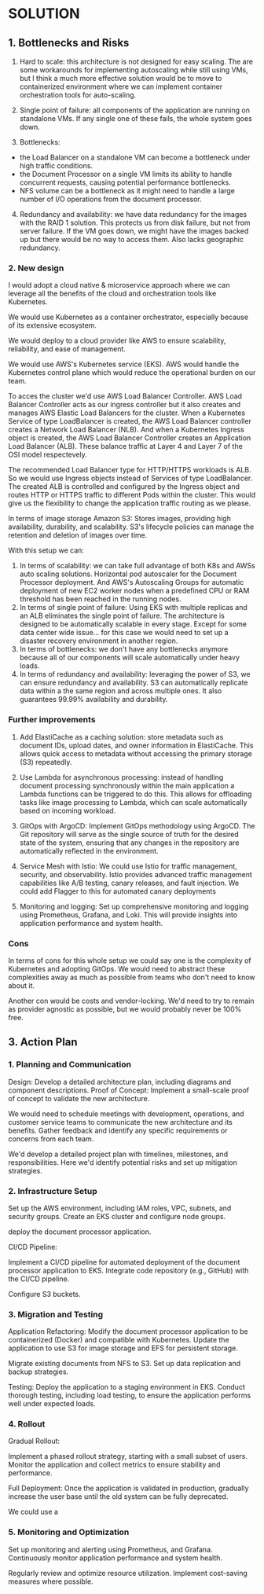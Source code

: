 # SOLUTION

## 1. Bottlenecks and Risks

1. Hard to scale: this architecture is not designed for easy scaling. The are some workarounds for implementing autoscaling while still using VMs, but I think a much more effective solution would be to move to containerized environment where we can implement container orchestration tools for auto-scaling.

2. Single point of failure: all components of the application are running on standalone VMs. If any single one of these fails, the whole system goes down.

3. Bottlenecks: 
- the Load Balancer on a standalone VM can become a bottleneck under high traffic conditions. 
- the Document Processor on a single VM limits its ability to handle concurrent requests, causing potential performance bottlenecks.
- NFS volume can be a bottleneck as it might need to handle a large number of I/O operations from the document processor.

4. Redundancy and availability: we have data redundancy for the images with the RAID 1 solution. This protects us from disk failure, but not from server failure. If the VM goes down, we might have the images backed up but there would be no way to access them. Also lacks geographic redundancy.

### 2. New design

I would adopt a cloud native & microservice approach where we can leverage all the benefits of the cloud and orchestration tools like Kubernetes.

We would use Kubernetes as a container orchestrator, especially because of its extensive ecosystem.

We would deploy to a cloud provider like AWS to ensure scalability, reliability, and ease of management.

We would use AWS's Kubernetes service (EKS). AWS would handle the Kubernetes control plane which would reduce the operational burden on our team.

To acces the cluster we'd use AWS Load Balancer Controller. AWS Load Balancer Controller acts as our ingress controller but it also creates and manages AWS Elastic Load Balancers for the cluster. When a Kubernetes Service of type LoadBalancer is created, the AWS Load Balancer controller creates a Network Load Balancer (NLB). And when a Kubernetes Ingress object is created, the AWS Load Balancer Controller creates an Application Load Balancer (ALB). These balance traffic at Layer 4 and Layer 7 of the OSI model respectevely.

The recommended Load Balancer type for HTTP/HTTPS workloads is ALB. So we would use Ingress objects instead of Services of type LoadBalancer. The created ALB is controlled and configured by the Ingress object and routes HTTP or HTTPS traffic to different Pods within the cluster. This would give us the flexibility to change the application traffic routing as we please.

In terms of image storage Amazon S3: Stores images, providing high availability, durability, and scalability. S3's lifecycle policies can manage the retention and deletion of images over time.

With this setup we can:
1. In terms of scalability: we can take full advantage of both K8s and AWSs auto scaling solutions. Horizontal pod autoscaler for the Document Processor deployment. And AWS's Autoscaling Groups for automatic deployment of new EC2 worker nodes when a predefined CPU or RAM threshold has been reached in the running nodes.
2. In terms of single point of failure: Using EKS with multiple replicas and an ALB eliminates the single point of failure. The architecture is designed to be automatically scalable in every stage. Except for some data center wide issue... for this case we would need to set up a disaster recovery environment in another region.
3. In terms of bottlenecks: we don't have any bottlenecks anymore because all of our components will scale automatically under heavy loads.
4. In terms of redundancy and availability: leveraging the power of S3, we can ensure redundancy and availability. S3 can automatically replicate data within a the same region and across multiple ones. It also guarantees 99.99% availability and durability.

### Further improvements

1. Add ElastiCache as a caching solution: store metadata such as document IDs, upload dates, and owner information in ElastiCache. This allows quick access to metadata without accessing the primary storage (S3) repeatedly.

2. Use Lambda for asynchronous processing: instead of handling document processing synchronously within the main application a Lambda functions can be triggered to do this. This allows for offloading tasks like image processing to Lambda, which can scale automatically based on incoming workload.

3. GitOps with ArgoCD: Implement GitOps methodology using ArgoCD. The Git repository will serve as the single source of truth for the desired state of the system, ensuring that any changes in the repository are automatically reflected in the environment.

4. Service Mesh with Istio: We could use Istio for traffic management, security, and observability. Istio provides advanced traffic management capabilities like A/B testing, canary releases, and fault injection. We could add Flagger to this for automated canary deployments

4. Monitoring and logging: Set up comprehensive monitoring and logging using Prometheus, Grafana, and Loki. This will provide insights into application performance and system health.


### Cons
In terms of cons for this whole setup we could say one is the complexity of Kubernetes and adopting GitOps. We would need to abstract these complexities away as much as possible from teams who don't need to know about it.

Another con would be costs and vendor-locking. We'd need to try to remain as provider agnostic as possible, but we would probably never be 100% free.


## 3. Action Plan

### 1. Planning and Communication

Design: Develop a detailed architecture plan, including diagrams and component descriptions.
Proof of Concept: Implement a small-scale proof of concept to validate the new architecture.

We would need to schedule meetings with development, operations, and customer service teams to communicate the new architecture and its benefits. Gather feedback and identify any specific requirements or concerns from each team. 

We'd develop a detailed project plan with timelines, milestones, and responsibilities. Here we'd identify potential risks and set up mitigation strategies.


### 2. Infrastructure Setup

Set up the AWS environment, including IAM roles, VPC, subnets, and security groups.
Create an EKS cluster and configure node groups.

deploy the document processor application.

CI/CD Pipeline:

Implement a CI/CD pipeline for automated deployment of the document processor application to EKS.
Integrate code repository (e.g., GitHub) with the CI/CD pipeline.

Configure S3 buckets.

### 3. Migration and Testing

Application Refactoring: Modify the document processor application to be containerized (Docker) and compatible with Kubernetes.
Update the application to use S3 for image storage and EFS for persistent storage.

Migrate existing documents from NFS to S3.
Set up data replication and backup strategies.

Testing:
Deploy the application to a staging environment in EKS.
Conduct thorough testing, including load testing, to ensure the application performs well under expected loads.

### 4. Rollout

Gradual Rollout:

Implement a phased rollout strategy, starting with a small subset of users.
Monitor the application and collect metrics to ensure stability and performance.

Full Deployment:
Once the application is validated in production, gradually increase the user base until the old system can be fully deprecated.

We could use a 

### 5. Monitoring and Optimization

Set up monitoring and alerting using Prometheus, and Grafana.
Continuously monitor application performance and system health.

Regularly review and optimize resource utilization. Implement cost-saving measures where possible.